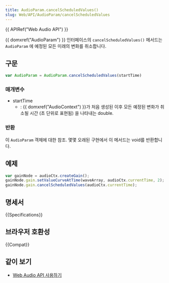 ```yaml
---
title: AudioParam.cancelScheduledValues()
slug: Web/API/AudioParam/cancelScheduledValues
---
```


{{ APIRef("Web Audio API") }}

{{ domxref("AudioParam") }} 인터페이스의 `cancelScheduledValues()` 메서드는 `AudioParam` 에 예정된 모든 미래의 변화를 취소합니다.

## 구문

```js
var AudioParam = AudioParam.cancelScheduledValues(startTime)
```

### 매개변수

- startTime
  - : {{ domxref("AudioContext") }}가 처음 생성된 이후 모든 예정된 변화가 취소될 시간 (초 단위로 표현됨) 을 나타내는 double.

### 반환

이 `AudioParam` 객체에 대한 참조. 몇몇 오래된 구현에서 이 메서드는 void를 반환합니다.

## 예제

```js
var gainNode = audioCtx.createGain();
gainNode.gain.setValueCurveAtTime(waveArray, audioCtx.currentTime, 2); // 'gain' 이 AudioParam입니다.
gainNode.gain.cancelScheduledValues(audioCtx.currentTime);
```

## 명세서

{{Specifications}}

## 브라우저 호환성

{{Compat}}

## 같이 보기

- [Web Audio API 사용하기](/ko/docs/Web/API/Web_Audio_API/Using_Web_Audio_API)

